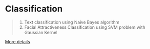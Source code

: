 # Classification

> 1. Text classification using Naive Bayes algorithm
> 2. Facial Attractiveness Classification using SVM problem with Gaussian Kernel

[More details](ass2.pdf)
